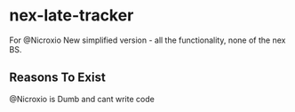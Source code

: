 # nex-late-tracker
For @Nicroxio
New simplified version - all the functionality, none of the nex BS.

## Reasons To Exist
@Nicroxio is Dumb and cant write code
